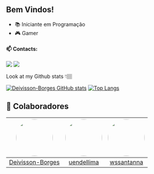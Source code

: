 # <Deivisson Dos Santos Borges>

## Bem Vindos!

- 📚 Iniciante em Programação
- 🎮 Gamer


#### 📫 Contacts:

<a href = "mailto:deivissonsantosborges@gmail.com"><img src="https://img.shields.io/badge/Gmail-D14836?logo=gmail&logoColor=white" target="_blank"></a>
<a href = "https://www.linkedin.com/in/"><img src="https://img.shields.io/badge/LinkedIn-0077B5?logo=linkedin&logoColor=white" target="_blank"></a>


Look at my Github stats 👇🏽

[![Deivisson-Borges GitHub stats](https://github-readme-stats.vercel.app/api?username=Deivisson-Borges&show_icons=true&theme=transparent)](https://github.com/Deivisson-Borges)
[![Top Langs](https://github-readme-stats.vercel.app/api/top-langs/?username=Deivisson-Borges&layout=compact&theme=transparent&hide=jupyter%20notebook)](https://github.com/Deivisson-Borges)















## 👥 Colaboradores

| [<img src="https://github.com/Deivisson-Borges.png" width="100" style="border-radius:50%;" />](https://github.com/Deivisson-Borges) | [<img src="https://github.com/uendellima.png" width="100" style="border-radius:50%;" />](https://github.com/uendellima) | [<img src="https://github.com/wssantanna.png" width="100" style="border-radius:50%;" />](https://github.com/wssantanna) |
|:---:|:---:|:---:|
| [Deivisson-Borges](https://github.com/Deivisson-Borges) | [uendellima](https://github.com/uendellima) | [wssantanna](https://github.com/wssantanna) |
 
